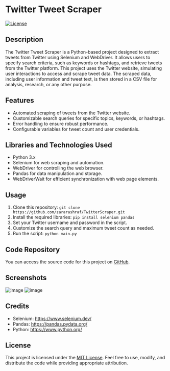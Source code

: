 # Twitter Tweet Scraper

[![License](https://img.shields.io/badge/license-MIT-blue.svg)](https://opensource.org/licenses/MIT)

## Description
The Twitter Tweet Scraper is a Python-based project designed to extract tweets from Twitter using Selenium and WebDriver. It allows users to specify search criteria, such as keywords or hashtags, and retrieve tweets from the Twitter platform. This project uses the Twitter website, simulating user interactions to access and scrape tweet data. The scraped data, including user information and tweet text, is then stored in a CSV file for analysis, research, or any other purpose.

## Features
- Automated scraping of tweets from the Twitter website.
- Customizable search queries for specific topics, keywords, or hashtags.
- Error handling to ensure robust performance.
- Configurable variables for tweet count and user credentials.

## Libraries and Technologies Used
- Python 3.x
- Selenium for web scraping and automation.
- WebDriver for controlling the web browser.
- Pandas for data manipulation and storage.
- WebDriverWait for efficient synchronization with web page elements.

## Usage
1. Clone this repository: `git clone https://github.com/zararashraf/TwitterScraper.git`
2. Install the required libraries: `pip install selenium pandas`
3. Set your Twitter username and password in the script.
4. Customize the search query and maximum tweet count as needed.
5. Run the script: `python main.py`

## Code Repository
You can access the source code for this project on [GitHub](https://github.com/zararashraf/TwitterScraper/blob/main/main.py).

## Screenshots
![image](https://github.com/zararashraf/TwitterScraper/assets/36181292/40533551-484a-4745-9928-758f62e0df8d)
![image](https://github.com/zararashraf/TwitterScraper/assets/36181292/479ba6cb-0b53-4275-8c9b-de50f1529cec)


## Credits
- Selenium: https://www.selenium.dev/
- Pandas: https://pandas.pydata.org/
- Python: https://www.python.org/

## License
This project is licensed under the [MIT License](https://opensource.org/licenses/MIT). Feel free to use, modify, and distribute the code while providing appropriate attribution.
